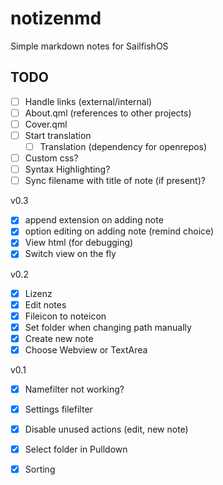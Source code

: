 # notizenmd
Simple markdown notes for SailfishOS

## TODO

- [ ] Handle links (external/internal)
- [ ] About.qml (references to other projects)
- [ ] Cover.qml
- [ ] Start translation
    - [ ] Translation (dependency for openrepos)
- [ ] Custom css?
- [ ] Syntax Highlighting?
- [ ] Sync filename with title of note (if present)?

v0.3
- [x] append extension on adding note
- [x] option editing on adding note (remind choice)
- [x] View html (for debugging)
- [x] Switch view on the fly

v0.2
- [x] Lizenz
- [x] Edit notes
- [x] Fileicon to noteicon
- [x] Set folder when changing path manually
- [x] Create new note
- [x] Choose Webview or TextArea

v0.1

- [x] Namefilter not working?
- [x] Settings filefilter
- [x] Disable unused actions (edit, new note)
- [x] Select folder in Pulldown
- [x] Sorting

